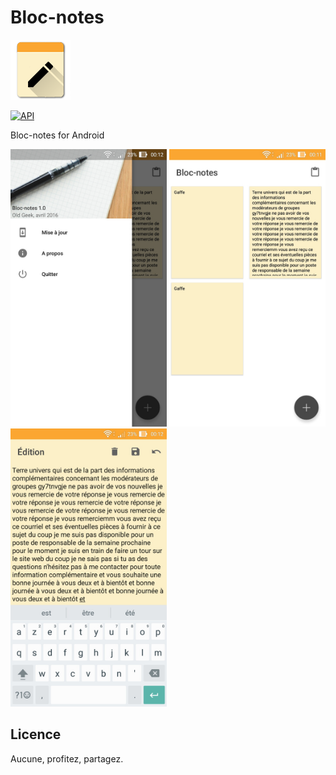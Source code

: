 # Bloc-notes
 ![Icône](/app/src/main/res/mipmap-xhdpi/ic_launcher.png) 
 
[![API](https://img.shields.io/badge/API-21%2B-brightgreen.svg?style=flat)](https://android-arsenal.com/api?level=21)

  Bloc-notes for Android

 <img alt="screenshot" src="/screenshots/1.jpg?raw=true" width="250px" />
 <img alt="screenshot" src="/screenshots/2.jpg?raw=true" width="250px" />
 <img alt="screenshot" src="/screenshots/3.jpg?raw=true" width="250px" />

Licence
-------

Aucune, profitez, partagez.

